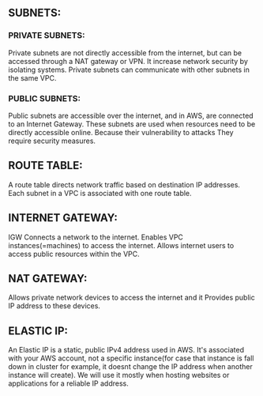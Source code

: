 ## SUBNETS:
### PRIVATE SUBNETS:
Private subnets are not directly accessible from the internet, but can be accessed 
through a NAT gateway or VPN.
It increase network security by isolating systems.
Private subnets can communicate with other subnets in the same VPC.

### PUBLIC SUBNETS:
Public subnets are accessible over the internet, and in AWS, are connected to an Internet Gateway.
These subnets are used when resources need to be directly accessible online.
Because their vulnerability to attacks They require security measures.

## ROUTE TABLE:
A route table directs network traffic based on destination IP addresses.
Each subnet in a VPC is associated with one route table.

## INTERNET GATEWAY:
IGW Connects a network to the internet.
Enables VPC instances(=machines) to access the internet.
Allows internet users to access public resources within the VPC.

## NAT GATEWAY:
Allows private network devices to access the internet and 
it Provides public IP address to these devices.

## ELASTIC IP:
An Elastic IP is a static, public IPv4 address used in AWS.
It's associated with your AWS account, not a specific instance(for case that instance is fall down 
in cluster for example, it doesnt change the IP address when another instance will create).
We will use it mostly when hosting websites or applications for a reliable IP address.
